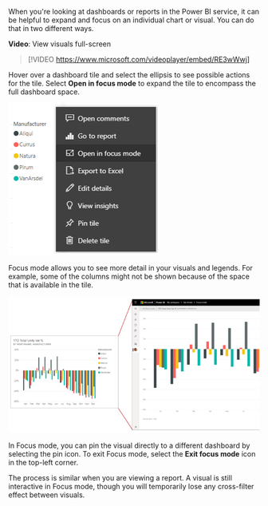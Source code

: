 When you're looking at dashboards or reports in the Power BI service, it can be helpful to expand and focus on an individual chart or visual. You can do that in two different ways.

**Video**: View visuals full-screen 
> [!VIDEO https://www.microsoft.com/videoplayer/embed/RE3wWwj]

Hover over a dashboard tile and select the ellipsis to see possible actions for the tile. Select **Open in focus mode** to expand the tile to encompass the full dashboard space.

![Screenshot of the "Open in focus mode" option.](../media/07-power-bi-focus-mode.png)

Focus mode allows you to see more detail in your visuals and legends. For example, some of the columns might not be shown because of the space that is available in the tile.

![Image of the relative size of normal visuals vs. focus mode.](../media/07-power-bi-focus-mode-example.png)

In Focus mode, you can pin the visual directly to a different dashboard by selecting the pin icon. To exit Focus mode, select the **Exit focus mode** icon in the top-left corner.

The process is similar when you are viewing a report. A visual is still interactive in Focus mode, though you will temporarily lose any cross-filter effect between visuals.
